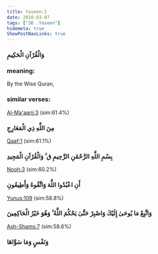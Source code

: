 ```yaml
---
title: Yaseen:2
date: 2010-03-07
tags: ["36 .Yaseen"]
hidemeta: true 
ShowPostNavLinks: true 
---
```

### وَالْقُرْآنِ الْحَكِيمِ
### meaning: 
By the Wise Quran,
### similar verses: 

[Al-Ma'aarij:3](/70/3) (sim:61.4%)

### مِنَ اللَّهِ ذِي الْمَعَارِجِ

[Qaaf:1](/50/1) (sim:61.1%)

### بِسْمِ اللَّهِ الرَّحْمَٰنِ الرَّحِيمِ ق ۚ وَالْقُرْآنِ الْمَجِيدِ

[Nooh:3](/71/3) (sim:60.2%)

### أَنِ اعْبُدُوا اللَّهَ وَاتَّقُوهُ وَأَطِيعُونِ

[Yunus:109](/10/109) (sim:58.8%)

### وَاتَّبِعْ مَا يُوحَىٰ إِلَيْكَ وَاصْبِرْ حَتَّىٰ يَحْكُمَ اللَّهُ ۚ وَهُوَ خَيْرُ الْحَاكِمِينَ

[Ash-Shams:7](/91/7) (sim:58.6%)

### وَنَفْسٍ وَمَا سَوَّاهَا
